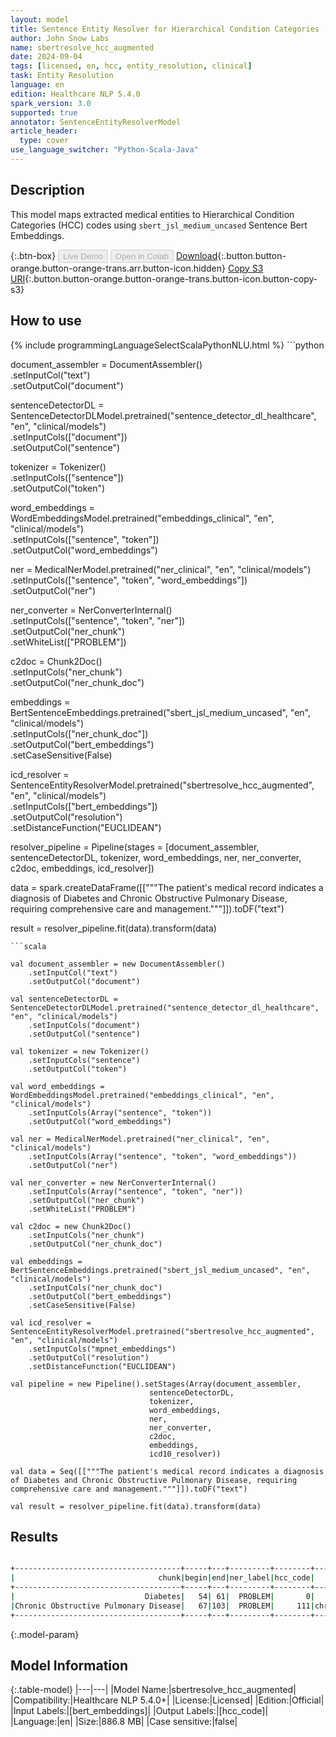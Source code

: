 ```yaml
---
layout: model
title: Sentence Entity Resolver for Hierarchical Condition Categories (HCC) codes (Augmented)
author: John Snow Labs
name: sbertresolve_hcc_augmented
date: 2024-09-04
tags: [licensed, en, hcc, entity_resolution, clinical]
task: Entity Resolution
language: en
edition: Healthcare NLP 5.4.0
spark_version: 3.0
supported: true
annotator: SentenceEntityResolverModel
article_header:
  type: cover
use_language_switcher: "Python-Scala-Java"
---
```


## Description

This model maps extracted medical entities to Hierarchical Condition Categories (HCC) codes using `sbert_jsl_medium_uncased` Sentence Bert Embeddings.

{:.btn-box}
<button class="button button-orange" disabled>Live Demo</button>
<button class="button button-orange" disabled>Open in Colab</button>
[Download](https://s3.amazonaws.com/auxdata.johnsnowlabs.com/clinical/models/sbertresolve_hcc_augmented_en_5.4.0_3.0_1725452848605.zip){:.button.button-orange.button-orange-trans.arr.button-icon.hidden}
[Copy S3 URI](s3://auxdata.johnsnowlabs.com/clinical/models/sbertresolve_hcc_augmented_en_5.4.0_3.0_1725452848605.zip){:.button.button-orange.button-orange-trans.button-icon.button-copy-s3}

## How to use



<div class="tabs-box" markdown="1">
{% include programmingLanguageSelectScalaPythonNLU.html %}
```python

document_assembler = DocumentAssembler()\
    .setInputCol("text")\
    .setOutputCol("document")

sentenceDetectorDL = SentenceDetectorDLModel.pretrained("sentence_detector_dl_healthcare", "en", "clinical/models")\
    .setInputCols(["document"])\
    .setOutputCol("sentence")

tokenizer = Tokenizer()\
    .setInputCols(["sentence"])\
    .setOutputCol("token")

word_embeddings = WordEmbeddingsModel.pretrained("embeddings_clinical", "en", "clinical/models")\
    .setInputCols(["sentence", "token"])\
    .setOutputCol("word_embeddings")

ner = MedicalNerModel.pretrained("ner_clinical", "en", "clinical/models")\
    .setInputCols(["sentence", "token", "word_embeddings"])\
    .setOutputCol("ner")

ner_converter = NerConverterInternal()\
    .setInputCols(["sentence", "token", "ner"])\
    .setOutputCol("ner_chunk")\
    .setWhiteList(["PROBLEM"])

c2doc = Chunk2Doc()\
    .setInputCols("ner_chunk")\
    .setOutputCol("ner_chunk_doc")

embeddings = BertSentenceEmbeddings.pretrained("sbert_jsl_medium_uncased", "en", "clinical/models")\
    .setInputCols(["ner_chunk_doc"])\
    .setOutputCol("bert_embeddings")\
    .setCaseSensitive(False)

icd_resolver = SentenceEntityResolverModel.pretrained("sbertresolve_hcc_augmented", "en", "clinical/models")\
    .setInputCols(["bert_embeddings"])\
    .setOutputCol("resolution")\
    .setDistanceFunction("EUCLIDEAN")

resolver_pipeline = Pipeline(stages = [document_assembler,
                                       sentenceDetectorDL,
                                       tokenizer,
                                       word_embeddings,
                                       ner,
                                       ner_converter,
                                       c2doc,
                                       embeddings,
                                       icd_resolver])

data = spark.createDataFrame([["""The patient's medical record indicates a diagnosis of Diabetes and Chronic Obstructive Pulmonary Disease, requiring comprehensive care and management."""]]).toDF("text")

result = resolver_pipeline.fit(data).transform(data)

```
```scala

val document_assembler = new DocumentAssembler()
    .setInputCol("text")
    .setOutputCol("document")

val sentenceDetectorDL = SentenceDetectorDLModel.pretrained("sentence_detector_dl_healthcare", "en", "clinical/models")
    .setInputCols("document")
    .setOutputCol("sentence")

val tokenizer = new Tokenizer()
    .setInputCols("sentence")
    .setOutputCol("token")

val word_embeddings = WordEmbeddingsModel.pretrained("embeddings_clinical", "en", "clinical/models")
    .setInputCols(Array("sentence", "token"))
    .setOutputCol("word_embeddings")

val ner = MedicalNerModel.pretrained("ner_clinical", "en", "clinical/models")
    .setInputCols(Array("sentence", "token", "word_embeddings"))
    .setOutputCol("ner")

val ner_converter = new NerConverterInternal()
    .setInputCols(Array("sentence", "token", "ner"))
    .setOutputCol("ner_chunk")
    .setWhiteList("PROBLEM")

val c2doc = new Chunk2Doc()
    .setInputCols("ner_chunk")
    .setOutputCol("ner_chunk_doc")

val embeddings = BertSentenceEmbeddings.pretrained("sbert_jsl_medium_uncased", "en", "clinical/models")
    .setInputCols("ner_chunk_doc")
    .setOutputCol("bert_embeddings")
    .setCaseSensitive(False)

val icd_resolver = SentenceEntityResolverModel.pretrained("sbertresolve_hcc_augmented", "en", "clinical/models")
    .setInputCols("mpnet_embeddings")
    .setOutputCol("resolution")
    .setDistanceFunction("EUCLIDEAN")

val pipeline = new Pipeline().setStages(Array(document_assembler,
                               sentenceDetectorDL,
                               tokenizer,
                               word_embeddings,
                               ner,
                               ner_converter,
                               c2doc,
                               embeddings,
                               icd10_resolver))

val data = Seq([["""The patient's medical record indicates a diagnosis of Diabetes and Chronic Obstructive Pulmonary Disease, requiring comprehensive care and management."""]]).toDF("text")

val result = resolver_pipeline.fit(data).transform(data)

```
</div>

## Results

```bash

+-------------------------------------+-----+---+---------+--------+------------------------------------------------------------+------------------------------------------------------------+-----------+
|                                chunk|begin|end|ner_label|hcc_code|                                                 description|                                                 resolutions|  all_codes|
+-------------------------------------+-----+---+---------+--------+------------------------------------------------------------+------------------------------------------------------------+-----------+
|                             Diabetes|   54| 61|  PROBLEM|       0|              bronze diabetes [disorders of iron metabolism]|bronze diabetes [disorders of iron metabolism]:::brittle ...|0:::19:::18|
|Chronic Obstructive Pulmonary Disease|   67|103|  PROBLEM|     111|chronic obstructive pulmonary disease [chronic obstructiv...|chronic obstructive pulmonary disease [chronic obstructiv...|    111:::0|
+-------------------------------------+-----+---+---------+--------+------------------------------------------------------------+------------------------------------------------------------+-----------+

```

{:.model-param}
## Model Information

{:.table-model}
|---|---|
|Model Name:|sbertresolve_hcc_augmented|
|Compatibility:|Healthcare NLP 5.4.0+|
|License:|Licensed|
|Edition:|Official|
|Input Labels:|[bert_embeddings]|
|Output Labels:|[hcc_code]|
|Language:|en|
|Size:|886.8 MB|
|Case sensitive:|false|